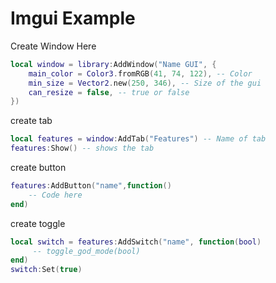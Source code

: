 # Imgui Example

Create Window Here
```lua
local window = library:AddWindow("Name GUI", {
	main_color = Color3.fromRGB(41, 74, 122), -- Color
	min_size = Vector2.new(250, 346), -- Size of the gui
	can_resize = false, -- true or false
})
```
create tab
```lua
local features = window:AddTab("Features") -- Name of tab
features:Show() -- shows the tab
```
create button
```lua
features:AddButton("name",function()
	-- Code here
end)
```
create toggle
```lua
local switch = features:AddSwitch("name", function(bool)
	 -- toggle_god_mode(bool)
end)
switch:Set(true)
```
